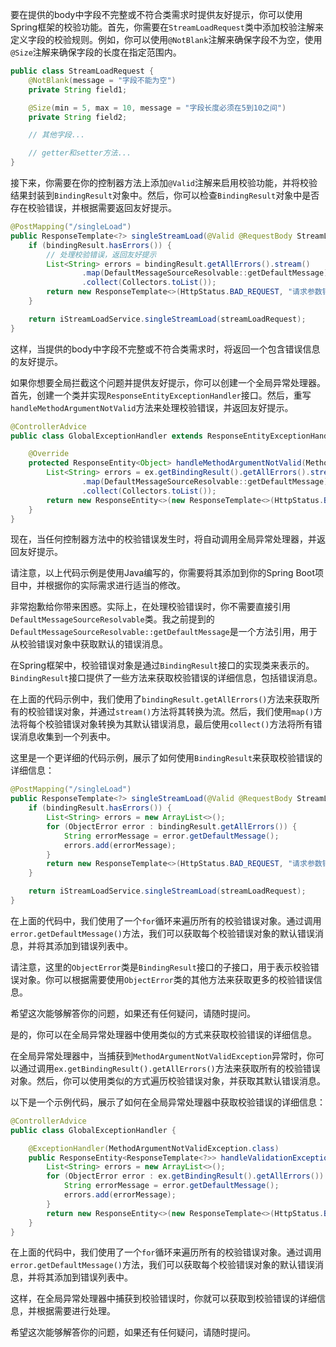 要在提供的body中字段不完整或不符合类需求时提供友好提示，你可以使用Spring框架的校验功能。首先，你需要在`StreamLoadRequest`类中添加校验注解来定义字段的校验规则。例如，你可以使用`@NotBlank`注解来确保字段不为空，使用`@Size`注解来确保字段的长度在指定范围内。

```java
public class StreamLoadRequest {
    @NotBlank(message = "字段不能为空")
    private String field1;

    @Size(min = 5, max = 10, message = "字段长度必须在5到10之间")
    private String field2;

    // 其他字段...

    // getter和setter方法...
}
```

接下来，你需要在你的控制器方法上添加`@Valid`注解来启用校验功能，并将校验结果封装到`BindingResult`对象中。然后，你可以检查`BindingResult`对象中是否存在校验错误，并根据需要返回友好提示。

```java
@PostMapping("/singleLoad")
public ResponseTemplate<?> singleStreamLoad(@Valid @RequestBody StreamLoadRequest streamLoadRequest, BindingResult bindingResult) {
    if (bindingResult.hasErrors()) {
        // 处理校验错误，返回友好提示
        List<String> errors = bindingResult.getAllErrors().stream()
                .map(DefaultMessageSourceResolvable::getDefaultMessage)
                .collect(Collectors.toList());
        return new ResponseTemplate<>(HttpStatus.BAD_REQUEST, "请求参数错误", errors);
    }

    return iStreamLoadService.singleStreamLoad(streamLoadRequest);
}
```

这样，当提供的body中字段不完整或不符合类需求时，将返回一个包含错误信息的友好提示。

如果你想要全局拦截这个问题并提供友好提示，你可以创建一个全局异常处理器。首先，创建一个类并实现`ResponseEntityExceptionHandler`接口。然后，重写`handleMethodArgumentNotValid`方法来处理校验错误，并返回友好提示。

```java
@ControllerAdvice
public class GlobalExceptionHandler extends ResponseEntityExceptionHandler {

    @Override
    protected ResponseEntity<Object> handleMethodArgumentNotValid(MethodArgumentNotValidException ex, HttpHeaders headers, HttpStatus status, WebRequest request) {
        List<String> errors = ex.getBindingResult().getAllErrors().stream()
                .map(DefaultMessageSourceResolvable::getDefaultMessage)
                .collect(Collectors.toList());
        return new ResponseEntity<>(new ResponseTemplate<>(HttpStatus.BAD_REQUEST, "请求参数错误", errors), HttpStatus.BAD_REQUEST);
    }
}
```

现在，当任何控制器方法中的校验错误发生时，将自动调用全局异常处理器，并返回友好提示。

请注意，以上代码示例是使用Java编写的，你需要将其添加到你的Spring Boot项目中，并根据你的实际需求进行适当的修改。


非常抱歉给你带来困惑。实际上，在处理校验错误时，你不需要直接引用`DefaultMessageSourceResolvable`类。我之前提到的`DefaultMessageSourceResolvable::getDefaultMessage`是一个方法引用，用于从校验错误对象中获取默认的错误消息。

在Spring框架中，校验错误对象是通过`BindingResult`接口的实现类来表示的。`BindingResult`接口提供了一些方法来获取校验错误的详细信息，包括错误消息。

在上面的代码示例中，我们使用了`bindingResult.getAllErrors()`方法来获取所有的校验错误对象，并通过`stream()`方法将其转换为流。然后，我们使用`map()`方法将每个校验错误对象转换为其默认错误消息，最后使用`collect()`方法将所有错误消息收集到一个列表中。

这里是一个更详细的代码示例，展示了如何使用`BindingResult`来获取校验错误的详细信息：

```java
@PostMapping("/singleLoad")
public ResponseTemplate<?> singleStreamLoad(@Valid @RequestBody StreamLoadRequest streamLoadRequest, BindingResult bindingResult) {
    if (bindingResult.hasErrors()) {
        List<String> errors = new ArrayList<>();
        for (ObjectError error : bindingResult.getAllErrors()) {
            String errorMessage = error.getDefaultMessage();
            errors.add(errorMessage);
        }
        return new ResponseTemplate<>(HttpStatus.BAD_REQUEST, "请求参数错误", errors);
    }

    return iStreamLoadService.singleStreamLoad(streamLoadRequest);
}
```

在上面的代码中，我们使用了一个`for`循环来遍历所有的校验错误对象。通过调用`error.getDefaultMessage()`方法，我们可以获取每个校验错误对象的默认错误消息，并将其添加到错误列表中。

请注意，这里的`ObjectError`类是`BindingResult`接口的子接口，用于表示校验错误对象。你可以根据需要使用`ObjectError`类的其他方法来获取更多的校验错误信息。

希望这次能够解答你的问题，如果还有任何疑问，请随时提问。


是的，你可以在全局异常处理器中使用类似的方式来获取校验错误的详细信息。

在全局异常处理器中，当捕获到`MethodArgumentNotValidException`异常时，你可以通过调用`ex.getBindingResult().getAllErrors()`方法来获取所有的校验错误对象。然后，你可以使用类似的方式遍历校验错误对象，并获取其默认错误消息。

以下是一个示例代码，展示了如何在全局异常处理器中获取校验错误的详细信息：

```java
@ControllerAdvice
public class GlobalExceptionHandler {

    @ExceptionHandler(MethodArgumentNotValidException.class)
    public ResponseEntity<ResponseTemplate<?>> handleValidationException(MethodArgumentNotValidException ex) {
        List<String> errors = new ArrayList<>();
        for (ObjectError error : ex.getBindingResult().getAllErrors()) {
            String errorMessage = error.getDefaultMessage();
            errors.add(errorMessage);
        }
        return new ResponseEntity<>(new ResponseTemplate<>(HttpStatus.BAD_REQUEST, "请求参数错误", errors), HttpStatus.BAD_REQUEST);
    }
}
```

在上面的代码中，我们使用了一个`for`循环来遍历所有的校验错误对象。通过调用`error.getDefaultMessage()`方法，我们可以获取每个校验错误对象的默认错误消息，并将其添加到错误列表中。

这样，在全局异常处理器中捕获到校验错误时，你就可以获取到校验错误的详细信息，并根据需要进行处理。

希望这次能够解答你的问题，如果还有任何疑问，请随时提问。
